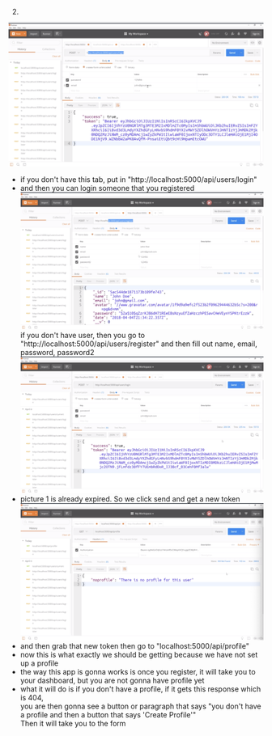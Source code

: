 

2. 
![](images/current-user-profile-route-1.png)
- if you don't have this tab, put in "http://localhost:5000/api/users/login"
- and then you can login someone that you registered
![](images/current-user-profile-route-2.png)
if you don't have user, then you go to "http://localhost:5000/api/users/register"
and then fill out name, email, password, password2
![](images/current-user-profile-route-3.png)
- picture 1 is already expired. So we click send and get a new token
![](images/current-user-profile-route-4.png)
- and then grab that new token then go to "localhost:5000/api/profile"
- now this is what exactly we should be getting because we have not set up a profile 
- the way this app is gonna works is once you register, it will take you to your dashboard, but you are not gonna have profile yet
- what it will do is if you don't have a profile, if it gets this response which is 404, </br>
you are then gonna see a button or paragraph that says "you don't have a profile and then a button that says 'Create Profile'"</br>
Then it will take you to the form
